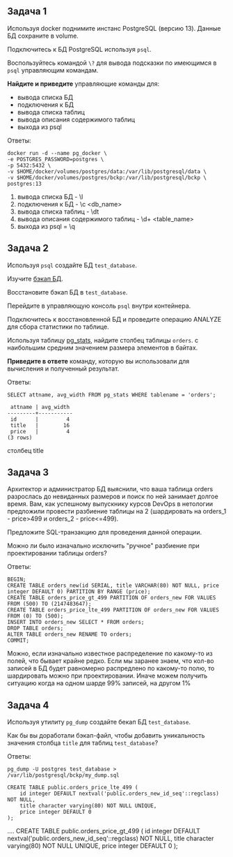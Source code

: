 ## Задача 1

Используя docker поднимите инстанс PostgreSQL (версию 13). Данные БД сохраните в volume.

Подключитесь к БД PostgreSQL используя `psql`.

Воспользуйтесь командой `\?` для вывода подсказки по имеющимся в `psql` управляющим командам.

**Найдите и приведите** управляющие команды для:
- вывода списка БД
- подключения к БД
- вывода списка таблиц
- вывода описания содержимого таблиц
- выхода из psql

Ответы:

    docker run -d --name pg_docker \
    -e POSTGRES_PASSWORD=postgres \
    -p 5432:5432 \
    -v $HOME/docker/volumes/postgres/data:/var/lib/postgresql/data \
    -v $HOME/docker/volumes/postgres/bckp:/var/lib/postgresql/bckp \
    postgres:13

1. вывода списка БД - \l
2. подключения к БД - \c <db_name>
3. вывода списка таблиц - \dt
4. вывода описания содержимого таблиц - \d+ <table_name>
5. выхода из psql = \q

## Задача 2

Используя `psql` создайте БД `test_database`.

Изучите [бэкап БД](https://github.com/netology-code/virt-homeworks/tree/virt-11/06-db-04-postgresql/test_data).

Восстановите бэкап БД в `test_database`.

Перейдите в управляющую консоль `psql` внутри контейнера.

Подключитесь к восстановленной БД и проведите операцию ANALYZE для сбора статистики по таблице.

Используя таблицу [pg_stats](https://postgrespro.ru/docs/postgresql/12/view-pg-stats), найдите столбец таблицы `orders`.
с наибольшим средним значением размера элементов в байтах.

**Приведите в ответе** команду, которую вы использовали для вычисления и полученный результат.

Ответы:

    SELECT attname, avg_width FROM pg_stats WHERE tablename = 'orders';

     attname | avg_width
    ---------+-----------
     id      |         4
     title   |        16
     price   |         4
    (3 rows)

столбец title

## Задача 3

Архитектор и администратор БД выяснили, что ваша таблица orders разрослась до невиданных размеров и
поиск по ней занимает долгое время. Вам, как успешному выпускнику курсов DevOps в нетологии предложили
провести разбиение таблицы на 2 (шардировать на orders_1 - price>499 и orders_2 - price<=499).

Предложите SQL-транзакцию для проведения данной операции.

Можно ли было изначально исключить "ручное" разбиение при проектировании таблицы orders?

Ответы:

    BEGIN;
    CREATE TABLE orders_new(id SERIAL, title VARCHAR(80) NOT NULL, price integer DEFAULT 0) PARTITION BY RANGE (price);
    CREATE TABLE orders_price_gt_499 PARTITION OF orders_new FOR VALUES FROM (500) TO (2147483647);
    CREATE TABLE orders_price_lte_499 PARTITION OF orders_new FOR VALUES FROM (0) TO (500);
    INSERT INTO orders_new SELECT * FROM orders;
    DROP TABLE orders;
    ALTER TABLE orders_new RENAME TO orders;
    COMMIT;

Можно, если изначально известное распределение по какому-то из полей, что бывает крайне редко.
Если мы заранее знаем, что кол-во записей в БД будет равномерно распредлено по какому-то полю, то шардировать можно при проектировании. Иначе можем получить ситуацию когда на одном шарде 99% записей, на другом 1%

## Задача 4

Используя утилиту `pg_dump` создайте бекап БД `test_database`.

Как бы вы доработали бэкап-файл, чтобы добавить уникальность значения столбца `title` для таблиц `test_database`?

Ответы:

    pg_dump -U postgres test_database > /var/lib/postgresql/bckp/my_dump.sql

    CREATE TABLE public.orders_price_lte_499 (
        id integer DEFAULT nextval('public.orders_new_id_seq'::regclass) NOT NULL,
        title character varying(80) NOT NULL UNIQUE,
        price integer DEFAULT 0
    );
....
    CREATE TABLE public.orders_price_gt_499 (
        id integer DEFAULT nextval('public.orders_new_id_seq'::regclass) NOT NULL,
        title character varying(80) NOT NULL UNIQUE,
        price integer DEFAULT 0
    );
